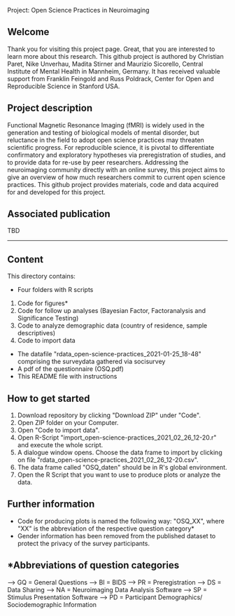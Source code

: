  Project: Open Science Practices in Neuroimaging

## Welcome

Thank you for visiting this project page. Great, that you are interested to learn more about this research.
This github project is authored by Christian Paret, Nike Unverhau, Madita Stirner and Maurizio Sicorello, Central Institute of Mental Health in Mannheim, Germany. It has received valuable support from Franklin Feingold and Russ Poldrack, Center for Open and Reproducible Science in Stanford USA.

## Project description

Functional Magnetic Resonance Imaging (fMRI) is widely used in the generation and testing of biological models of mental disorder, but reluctance in the field to adopt open science practices may threaten scientific progress. For reproducible science, it is pivotal to differentiate confirmatory and exploratory hypotheses via preregistration of studies, and to provide data for re-use by peer researchers. Addressing the neuroimaging community directly with an online survey, this project aims to give an overview of how much researchers commit to current open science practices.
This github project provides materials, code and data acquired for and developed for this project.

## Associated publication

TBD
_____________________________________________________________________________________________________________________________________________

## Content
 
This directory contains:

- Four folders with R scripts
 1. Code for figures*
 2. Code for follow up analyses (Bayesian Factor, Factoranalysis and Significance Testing) 
 3. Code to analyze demographic data (country of residence, sample descriptives) 
 4. Code to import data 
- The datafile "rdata_open-science-practices_2021-01-25_18-48" comprising the surveydata gathered via socisurvey
- A pdf of the questionnaire (OSQ.pdf)
- This README file with instructions	
	

## How to get started

1. Download repository by clicking "Download ZIP" under "Code". 
2. Open ZIP folder on your Computer. 
3. Open "Code to import data".
4. Open R-Script "import_open-science-practices_2021_02_26_12-20.r" and execute the whole script.
5. A dialogue window opens. Choose the data frame to import by clicking on file "rdata_open-science-practices_2021_02_26_12-20.csv".
6. The data frame called "OSQ_daten" should be in R's global environment.
7. Open the R Script that you want to use to produce plots or analyze the data.

## Further information

- Code for producing plots is named the following way: "OSQ_XX", where "XX" is the abbreviation of the respective question category*
- Gender information has been removed from the published dataset to protect the privacy of the survey participants.
	
	
## *Abbreviations of question categories
--> GQ = General Questions
--> BI = BIDS
--> PR = Preregistration
--> DS = Data Sharing
--> NA = Neuroimaging Data Analysis Software
--> SP = Stimulus Presentation Software
--> PD = Participant Demographics/ Sociodemographic Information